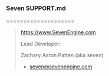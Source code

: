 ﻿### Seven SUPPORT.md
====================

>https://www.SevenEngine.com
>
>Lead Developer:
>
>  Zachary Aaron Patten (aka seven)
>  - seven@sevenengine.com
